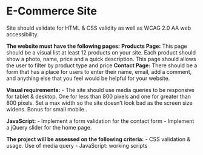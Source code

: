 # E-Commerce Site


Site should validate for HTML & CSS validity as well as WCAG 2.0 AA web accessibility.

**The website must have the following pages:**
    **Products Page:** This page should be a visual list at least 12 products on your site. Each product should show a photo, name, price and a quick description. This page should allows the user to filter by product type and price
    **Contact Page:** There should be a form that has a place for users to enter their name, email, add a comment, and anything else that you feel would be helpful for your website.

**Visual requirements:**
    - The site should use media queries to be responsive for tablet & desktop. One for less than 800 pixels and one for greater than 800 pixels. Set a max width so the site doesn’t look bad as the screen size widens. Bonus for small mobile.. 

**JavaScript:**
    - Implement a form validation for the contact form
    - Implement a jQuery slider for the home page.

**The project will be assessed on the following criteria:**
    - CSS validation & usage. Use of media query
    - JavaScript: working scripts





